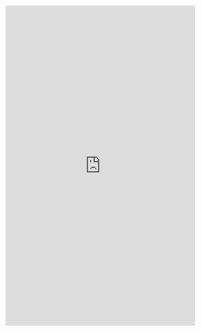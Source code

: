 <html lang="en" style="width:100%; height:100%;">
  <head>
     <title>Juan Contreras' resume</title>
  </head>
  <body style="width:100%; height:100%; margin:0;">
    <embed src="https://jcontrmo.github.io/resume/JuanResume2020a.pdf" width="100%" height="850px" type="application/pdf"/>
   </body>
</html>
